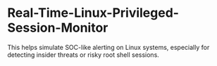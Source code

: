 # Real-Time-Linux-Privileged-Session-Monitor
This helps simulate SOC-like alerting on Linux systems, especially for detecting insider threats or risky root shell sessions.
